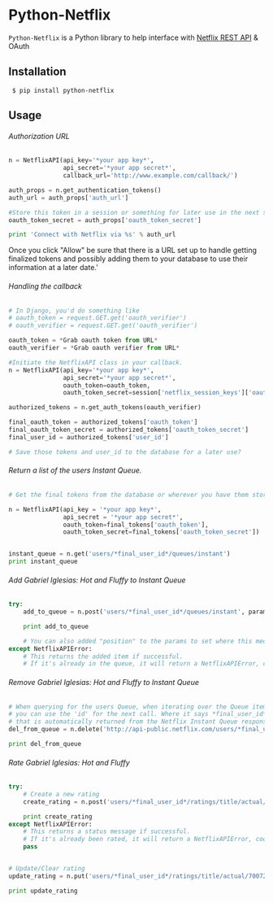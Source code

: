 Python-Netflix
==============

`Python-Netflix` is a Python library to help interface with [Netflix REST API](http://developer.netflix.com/docs/REST_API_Reference "Netflix REST API") & OAuth

Installation
------------
``` $ pip install python-netflix```

Usage
-----

###### Authorization URL
```python
n = NetflixAPI(api_key='*your app key*',
               api_secret='*your app secret*',
               callback_url='http://www.example.com/callback/')

auth_props = n.get_authentication_tokens()
auth_url = auth_props['auth_url']

#Store this token in a session or something for later use in the next step.
oauth_token_secret = auth_props['oauth_token_secret']

print 'Connect with Netflix via %s' % auth_url
```

Once you click "Allow" be sure that there is a URL set up to handle getting finalized tokens and possibly adding them to your database to use their information at a later date.'

###### Handling the callback
```python
# In Django, you'd do something like
# oauth_token = request.GET.get('oauth_verifier')
# oauth_verifier = request.GET.get('oauth_verifier')

oauth_token = *Grab oauth token from URL*
oauth_verifier = *Grab oauth verifier from URL*

#Initiate the NetflixAPI class in your callback.
n = NetflixAPI(api_key='*your app key*',
               api_secret='*your app secret*',
               oauth_token=oauth_token,
               oauth_token_secret=session['netflix_session_keys']['oauth_token_secret'])

authorized_tokens = n.get_auth_tokens(oauth_verifier)

final_oauth_token = authorized_tokens['oauth_token']
final_oauth_token_secret = authorized_tokens['oauth_token_secret']
final_user_id = authorized_tokens['user_id']

# Save those tokens and user_id to the database for a later use?
```

###### Return a list of the users Instant Queue.
```python
# Get the final tokens from the database or wherever you have them stored

n = NetflixAPI(api_key = '*your app key*',
               api_secret = '*your app secret*',
               oauth_token=final_tokens['oauth_token'],
               oauth_token_secret=final_tokens['oauth_token_secret'])


instant_queue = n.get('users/*final_user_id*/queues/instant')
print instant_queue
```

###### Add Gabriel Iglesias: Hot and Fluffy to Instant Queue
```python
try:
    add_to_queue = n.post('users/*final_user_id*/queues/instant', params={'title_ref': 'http://api.netflix.com/catalog/titles/movies/70072945'})

    print add_to_queue

    # You can also added "position" to the params to set where this media will be positioned on the users queue.
except NetflixAPIError:
    # This returns the added item if successful.
    # If it's already in the queue, it will return a NetflixAPIError, code 412
```

###### Remove Gabriel Iglesias: Hot and Fluffy to Instant Queue
```python
# When querying for the users Queue, when iterating over the Queue items
# you can use the 'id' for the next call. Where it says *final_user_id*
# that is automatically returned from the Netflix Instant Queue response.
del_from_queue = n.delete('http://api-public.netflix.com/users/*final_user_id*/queues/instant/available/2/70072945')

print del_from_queue
```

###### Rate Gabriel Iglesias: Hot and Fluffy
```python
try:
    # Create a new rating
    create_rating = n.post('users/*final_user_id*/ratings/title/actual/70072945', params={'rating': '5'})

    print create_rating
except NetflixAPIError:
    # This returns a status message if successful.
    # If it's already been rated, it will return a NetflixAPIError, code 422
    pass


# Update/Clear rating
update_rating = n.put('users/*final_user_id*/ratings/title/actual/70072945', params={'rating': 'no_opinion'})

print update_rating
```